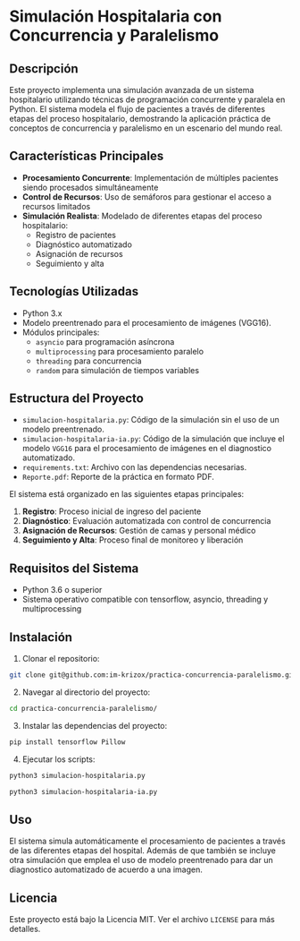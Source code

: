 # Simulación Hospitalaria con Concurrencia y Paralelismo

## Descripción
Este proyecto implementa una simulación avanzada de un sistema hospitalario utilizando técnicas de programación concurrente y paralela en Python. El sistema modela el flujo de pacientes a través de diferentes etapas del proceso hospitalario, demostrando la aplicación práctica de conceptos de concurrencia y paralelismo en un escenario del mundo real.

## Características Principales

- **Procesamiento Concurrente**: Implementación de múltiples pacientes siendo procesados simultáneamente
- **Control de Recursos**: Uso de semáforos para gestionar el acceso a recursos limitados
- **Simulación Realista**: Modelado de diferentes etapas del proceso hospitalario:
  - Registro de pacientes
  - Diagnóstico automatizado
  - Asignación de recursos
  - Seguimiento y alta

## Tecnologías Utilizadas

- Python 3.x
- Modelo preentrenado para el procesamiento de imágenes (VGG16). 
- Módulos principales:
  - `asyncio` para programación asíncrona
  - `multiprocessing` para procesamiento paralelo
  - `threading` para concurrencia
  - `random` para simulación de tiempos variables

## Estructura del Proyecto

- `simulacion-hospitalaria.py`: Código de la simulación sin el uso de un modelo preentrenado.
- `simulacion-hospitalaria-ia.py`: Código de la simulación que incluye el modelo `VGG16` para el procesamiento de imágenes en el diagnostico automatizado.
- `requirements.txt`: Archivo con las dependencias necesarias.
- `Reporte.pdf`: Reporte de la práctica en formato PDF.

El sistema está organizado en las siguientes etapas principales:

1. **Registro**: Proceso inicial de ingreso del paciente
2. **Diagnóstico**: Evaluación automatizada con control de concurrencia
3. **Asignación de Recursos**: Gestión de camas y personal médico
4. **Seguimiento y Alta**: Proceso final de monitoreo y liberación

## Requisitos del Sistema

- Python 3.6 o superior
- Sistema operativo compatible con tensorflow, asyncio, threading y multiprocessing

## Instalación

1. Clonar el repositorio:
```bash
git clone git@github.com:im-krizox/practica-concurrencia-paralelismo.git
```

2. Navegar al directorio del proyecto:
```bash
cd practica-concurrencia-paralelismo/
```

3. Instalar las dependencias del proyecto:
```bash
pip install tensorflow Pillow
```

4. Ejecutar los scripts:
```bash
python3 simulacion-hospitalaria.py
```

```bash
python3 simulacion-hospitalaria-ia.py
```

## Uso

El sistema simula automáticamente el procesamiento de pacientes a través de las diferentes etapas del hospital. Además de que también se incluye otra simulación que emplea el uso de modelo preentrenado para dar un diagnostico automatizado de acuerdo a una imagen.

## Licencia

Este proyecto está bajo la Licencia MIT. Ver el archivo `LICENSE` para más detalles.
